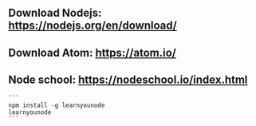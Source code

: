 ## Download Nodejs: https://nodejs.org/en/download/
## Download Atom: https://atom.io/
## Node school: https://nodeschool.io/index.html
    ```
    npm install -g learnyounode
    learnyounode
    ```

